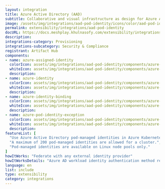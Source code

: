 ```yaml
---
layout: integration
title: Azure Active Directory (AAD)
subtitle: Collaborative and visual infrastructure as design for Azure Active Directory (AAD)
image: /assets/img/integrations/aad-pod-identity/icons/color/aad-pod-identity-color.svg
permalink: extensibility/integrations/aad-pod-identity
docURL: https://docs.meshplay.khulnasofy.com/extensibility/integrations/aad-pod-identity
description: 
integrations-category: Provisioning
integrations-subcategory: Security & Compliance
registrant: Artifact Hub
components: 
- name: azure-assigned-identity
  colorIcon: assets/img/integrations/aad-pod-identity/components/azure-assigned-identity/icons/color/azure-assigned-identity-color.svg
  whiteIcon: assets/img/integrations/aad-pod-identity/components/azure-assigned-identity/icons/white/azure-assigned-identity-white.svg
  description: 
- name: azure-identity
  colorIcon: assets/img/integrations/aad-pod-identity/components/azure-identity/icons/color/azure-identity-color.svg
  whiteIcon: assets/img/integrations/aad-pod-identity/components/azure-identity/icons/white/azure-identity-white.svg
  description: 
- name: azure-identity-binding
  colorIcon: assets/img/integrations/aad-pod-identity/components/azure-identity-binding/icons/color/azure-identity-binding-color.svg
  whiteIcon: assets/img/integrations/aad-pod-identity/components/azure-identity-binding/icons/white/azure-identity-binding-white.svg
  description: 
- name: azure-pod-identity-exception
  colorIcon: assets/img/integrations/aad-pod-identity/components/azure-pod-identity-exception/icons/color/azure-pod-identity-exception-color.svg
  whiteIcon: assets/img/integrations/aad-pod-identity/components/azure-pod-identity-exception/icons/white/azure-pod-identity-exception-white.svg
  description: 
featureList: [
  "Use Azure Active Directory pod-managed identities in Azure Kubernetes Service.",
  "A maximum of 200 pod-managed identities are allowed for a cluster.",
  "Pod-managed identities are available on Linux node pools only."
]
howItWorks: "Federate with any external identity provider"
howItWorksDetails: "Azure AD workload identity authentication method replaces pod-managed identity, which integrates with the Kubernetes native capabilities to federate with any external identity providers on behalf of the application."
language: en
list: include
type: extensibility
category: integrations
---
```

